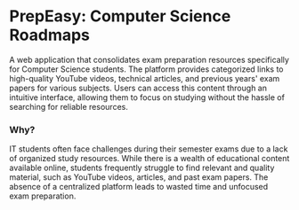 # PrepEasy: Computer Science Roadmaps

A web application that consolidates exam preparation resources specifically for Computer Science students. The platform provides categorized links to high-quality YouTube videos, technical articles, and previous years' exam papers for various subjects. Users can access this content through an intuitive interface, allowing them to focus on studying without the hassle of searching for reliable resources. 

<h3>Why?</h3>
IT students often face challenges during their semester exams due to a lack of organized study resources. While there is a wealth of educational content available online, students frequently struggle to find relevant and quality material, such as YouTube videos, articles, and past exam papers. The absence of a centralized platform leads to wasted time and unfocused exam preparation.


